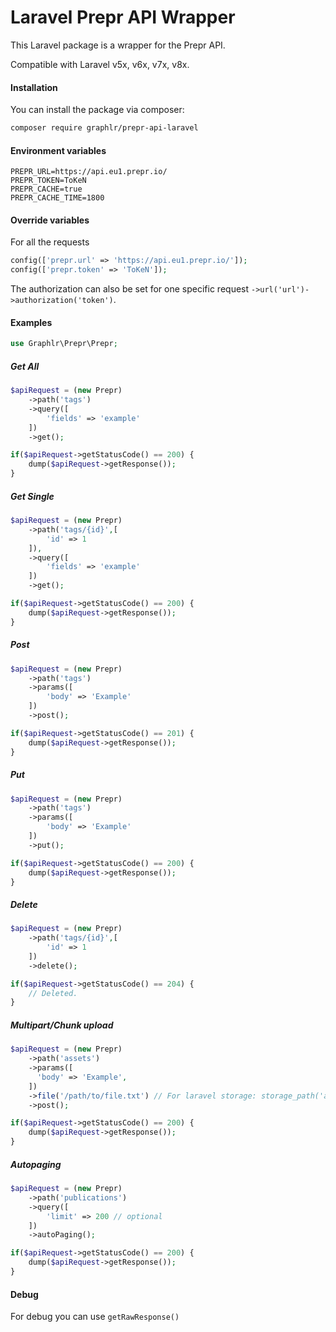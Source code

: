 # Laravel Prepr API Wrapper

This Laravel package is a wrapper for the Prepr API.

Compatible with Laravel v5x, v6x, v7x, v8x.

#### Installation

You can install the package via composer:

```bash
composer require graphlr/prepr-api-laravel
```

#### Environment variables

```text
PREPR_URL=https://api.eu1.prepr.io/
PREPR_TOKEN=ToKeN
PREPR_CACHE=true
PREPR_CACHE_TIME=1800
```

#### Override variables

For all the requests
```php
config(['prepr.url' => 'https://api.eu1.prepr.io/']);
config(['prepr.token' => 'ToKeN']);
```

The authorization can also be set for one specific request `->url('url')->authorization('token')`.


#### Examples

```php
use Graphlr\Prepr\Prepr;
```

##### Get All

```php
$apiRequest = (new Prepr)
    ->path('tags')
    ->query([
        'fields' => 'example'
    ])
    ->get();

if($apiRequest->getStatusCode() == 200) {
    dump($apiRequest->getResponse());
}
```

##### Get Single

```php
$apiRequest = (new Prepr)
    ->path('tags/{id}',[
        'id' => 1
    ]),
    ->query([
        'fields' => 'example'
    ])
    ->get();

if($apiRequest->getStatusCode() == 200) {
    dump($apiRequest->getResponse());
}
```

##### Post

```php
$apiRequest = (new Prepr)
    ->path('tags')
    ->params([
        'body' => 'Example'
    ])
    ->post();

if($apiRequest->getStatusCode() == 201) {
    dump($apiRequest->getResponse());
}
```

##### Put

```php
$apiRequest = (new Prepr)
    ->path('tags')
    ->params([
        'body' => 'Example'
    ])
    ->put();

if($apiRequest->getStatusCode() == 200) {
    dump($apiRequest->getResponse());
}
```

##### Delete

```php
$apiRequest = (new Prepr)
    ->path('tags/{id}',[
        'id' => 1
    ])
    ->delete();

if($apiRequest->getStatusCode() == 204) {
    // Deleted.
}
```

##### Multipart/Chunk upload

```php
$apiRequest = (new Prepr)
    ->path('assets')
    ->params([
      'body' => 'Example',
    ])
    ->file('/path/to/file.txt') // For laravel storage: storage_path('app/file.ext')
    ->post();

if($apiRequest->getStatusCode() == 200) {
    dump($apiRequest->getResponse());
}
```

##### Autopaging

```php
$apiRequest = (new Prepr)
    ->path('publications')
    ->query([
        'limit' => 200 // optional
    ])
    ->autoPaging();

if($apiRequest->getStatusCode() == 200) {
    dump($apiRequest->getResponse());
}
```


#### Debug

For debug you can use `getRawResponse()`
